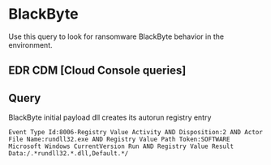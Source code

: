 # BlackByte

Use this query to look for ransomware BlackByte behavior in the environment.

## EDR CDM [Cloud Console queries]

## Query

BlackByte initial payload dll creates its autorun registry entry

```
Event Type Id:8006-Registry Value Activity AND Disposition:2 AND Actor File Name:rundll32.exe AND Registry Value Path Token:SOFTWARE Microsoft Windows CurrentVersion Run AND Registry Value Result Data:/.*rundll32.*.dll,Default.*/
```
